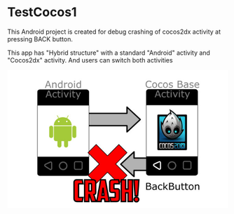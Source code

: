 # TestCocos1

This Android project is created for debug crashing of cocos2dx activity at pressing BACK button.

This app has "Hybrid structure" with a standard "Android" activity and "Cocos2dx" activity.
And users can switch both activities 

![App Structure](https://github.com/link-next-link/TestCoco1/blob/master/_materials/imgSeq01.jpg "")